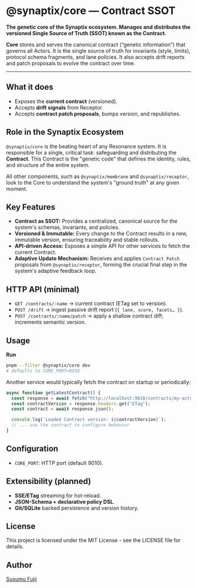 # @synaptix/core — Contract SSOT

**The genetic core of the Synaptix ecosystem. Manages and distributes the versioned Single Source of Truth (SSOT) known as the Contract.**

**Core** stores and serves the canonical contract (“genetic information”) that governs all Actors. It is the single source of truth for invariants (style, limits), protocol schema fragments, and lane policies. It also accepts drift reports and patch proposals to evolve the contract over time.

---

## What it does

- Exposes the **current contract** (versioned).
- Accepts **drift signals** from Receptor.
- Accepts **contract patch proposals**, bumps version, and republishes.

## Role in the Synaptix Ecosystem

`@synaptix/core` is the beating heart of any Resonance system. It is responsible for a single, critical task: safeguarding and distributing the **Contract**. This Contract is the "genetic code" that defines the identity, rules, and structure of the entire system.

All other components, such as `@synaptix/membrane` and `@synaptix/receptor`, look to the Core to understand the system's "ground truth" at any given moment.

## Key Features

- **Contract as SSOT:** Provides a centralized, canonical source for the system's schemas, invariants, and policies.
- **Versioned & Immutable:** Every change to the Contract results in a new, immutable version, ensuring traceability and stable rollouts.
- **API-driven Access:** Exposes a simple API for other services to fetch the current Contract.
- **Adaptive Update Mechanism:** Receives and applies `Contract Patch` proposals from `@synaptix/receptor`, forming the crucial final step in the system's adaptive feedback loop.

## HTTP API (minimal)

- `GET /contracts/:name` → current contract (ETag set to version).
- `POST /drift` → ingest passive drift report (`{ lane, score, facets… }`).
- `POST /contracts/:name/patch` → apply a shallow contract diff; increments semantic version.

## Usage

**Run**

```bash
pnpm --filter @synaptix/core dev
# defaults to CORE_PORT=9010
```

Another service would typically fetch the contract on startup or periodically:

```typescript
async function getLatestContract() {
  const response = await fetch("http://localhost:9010/contracts/my-actor");
  const contractVersion = response.headers.get("ETag");
  const contract = await response.json();

  console.log(`Loaded Contract version: ${contractVersion}`);
  // ... use the contract to configure behavior
}
```

## Configuration

- `CORE_PORT`: HTTP port (default 9010).

## Extensibility (planned)

- **SSE/ETag** streaming for hot-reload.
- **JSON-Schema + declarative policy DSL**.
- **Git/SQLite** backed persistence and version history.

## License

This project is licensed under the MIT License - see the LICENSE file for details.

## Author

[Susumu Fujii](https://github.com/sujii)
